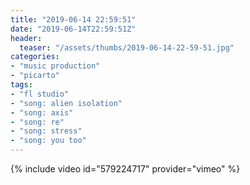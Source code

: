 ```yaml
---
title: "2019-06-14 22:59:51"
date: "2019-06-14T22:59:51Z"
header:
  teaser: "/assets/thumbs/2019-06-14-22-59-51.jpg"
categories:
- "music production"
- "picarto"
tags:
- "fl studio"
- "song: alien isolation"
- "song: axis"
- "song: re"
- "song: stress"
- "song: you too"
---
```

{% include video id="579224717" provider="vimeo" %}
